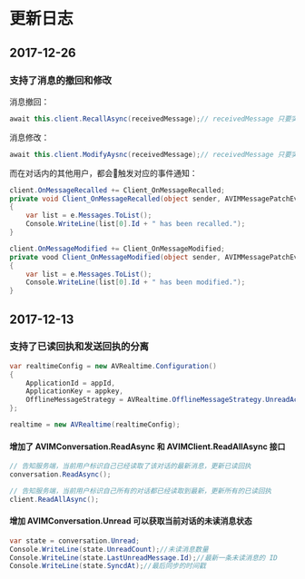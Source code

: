 
# 更新日志
## 2017-12-26

### 支持了消息的撤回和修改

消息撤回：

```cs
await this.client.RecallAsync(receivedMessage);// receivedMessage 只要实现了 IAVIMMessage 接口就可以
```

消息修改：
```cs
await this.client.ModifyAysnc(receivedMessage);// receivedMessage 只要实现了 IAVIMMessage 接口就可以
```

而在对话内的其他用户，都会触发对应的事件通知：

```cs
client.OnMessageRecalled += Client_OnMessageRecalled;
private void Client_OnMessageRecalled(object sender, AVIMMessagePatchEventArgs e)
{
    var list = e.Messages.ToList();
    Console.WriteLine(list[0].Id + " has been recalled.");
}          
```

```cs
client.OnMessageModified += Client_OnMessageModified;
private vood Client_OnMessageModified(object sender, AVIMMessagePatchEventArgs e))
{
    var list = e.Messages.ToList();
    Console.WriteLine(list[0].Id + " has been modified.");
}
```

## 2017-12-13
### 支持了已读回执和发送回执的分离

```cs
var realtimeConfig = new AVRealtime.Configuration()
{
    ApplicationId = appId,
    ApplicationKey = appkey,
    OfflineMessageStrategy = AVRealtime.OfflineMessageStrategy.UnreadAck,//开始支持主动发送已读回执
};

realtime = new AVRealtime(realtimeConfig);
```

#### 增加了 AVIMConversation.ReadAsync 和 AVIMClient.ReadAllAsync 接口

```cs
// 告知服务端，当前用户标识自己已经读取了该对话的最新消息，更新已读回执
conversation.ReadAsync();
```

```cs
// 告知服务端，当前用户标识自己所有的对话都已经读取到最新，更新所有的已读回执
client.ReadAllAsync();
```

#### 增加 AVIMConversation.Unread 可以获取当前对话的未读消息状态

```cs
var state = conversation.Unread;
Console.WriteLine(state.UnreadCount);//未读消息数量
Console.WriteLine(state.LastUnreadMessage.Id);//最新一条未读消息的 ID
Console.WriteLine(state.SyncdAt);//最后同步的时间戳
```